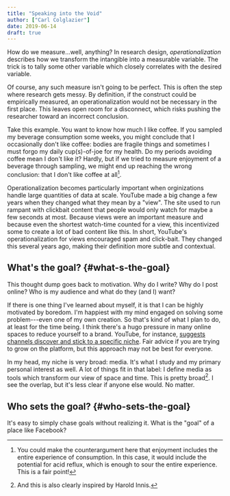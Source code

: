 ```yaml
---
title: "Speaking into the Void"
author: ["Carl Colglazier"]
date: 2019-06-14
draft: true
---
```


How do we measure...well, anything? In research design, _operationalization_ describes how we transform the intangible into a measurable variable. The trick is to tally some other variable which closely correlates with the desired variable.

Of course, any such measure isn't going to be perfect. This is often the step where research gets messy. By definition, if the construct could be empirically measured, an operationalization would not be necessary in the first place. This leaves open room for a disconnect, which risks pushing the researcher toward an incorrect conclusion.

Take this example. You want to know how much I like coffee. If you sampled my beverage consumption some weeks, you might conclude that I occasionally don't like coffee: bodies are fragile things and sometimes I must forgo my daily cup(s)-of-joe for my health. Do my periods avoiding coffee mean I don't like it? Hardly, but if we tried to measure enjoyment of a beverage through sampling, we might end up reaching the wrong conclusion: that I don't like coffee at all[^fn:1].

Operationalization becomes particularly important when orginizations handle large quantities of data at scale. YouTube made a big change a few years when they changed what they mean by a "view". The site used to run rampant with clickbait content that people would only watch for maybe a few seconds at most. Because views were an important measure and because even the shortest watch-time counted for a view, this incentivized some to create a lot of bad content like this. In short, YouTube's operationalization for views encouraged spam and click-bait. They changed this several years ago, making their definition more subtle and contextual.


## What's the goal? {#what-s-the-goal}

This thought dump goes back to motivation. Why do I write? Why do I
post online? Who is my audience and what do they (and I) want?

If there is one thing I've learned about myself, it is that I can be
highly motivated by boredom. I'm happiest with my mind engaged on
solving some problem---even one of my own creation. So that's kind of
what I plan to do, at least for the time being. I think there's a hugo
pressure in many online spaces to reduce yourself to a brand.
YouTube, for instance, [suggests channels discover and stick to a
specific niche](https://creatoracademy.youtube.com/page/lesson/niche). Fair advice if you are trying to grow on the platform,
but this approach may not be best for everyone.

In my head, my niche is very broad: media. It's what I study and my
primary personal interest as well. A lot of things fit in that label:
I define media as tools which transform our view of space and time.
This is pretty broad[^fn:2]. I see the overlap, but it's less clear
if anyone else would. No matter.


## Who sets the goal? {#who-sets-the-goal}

It's easy to simply chase goals without realizing it. What is the "goal" of a place like Facebook?

[^fn:1]: You could make the counterargument here that enjoyment includes the entire experience of consumption. In this case, it would include the potential for acid reflux, which is enough to sour the entire experience. This is a fair point!
[^fn:2]: And this is also clearly inspired by Harold Innis.
